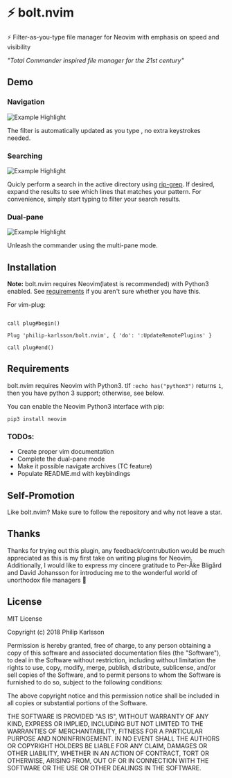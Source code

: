 # ⚡ bolt.nvim

⚡ Filter-as-you-type file manager for Neovim with emphasis on speed and visibility

_"Total Commander inspired file manager for the 21st century"_

## Demo

### Navigation
![Example Highlight](https://imgur.com/iES2mVQ.gif)

The filter is automatically updated as you type , no extra keystrokes needed.

### Searching
![Example Highlight](https://imgur.com/VBUnCBQ.gif)

Quicly perform a search in the active directory using [rip-grep](https://www.google.com). If desired, expand the
results to see which lines that matches your pattern. For convenience, simply start
typing to filter your search results.

### Dual-pane
![Example Highlight](https://imgur.com/8uCxpO8.gif)

Unleash the commander using the multi-pane mode.

## Installation

**Note:** bolt.nvim requires Neovim(latest is recommended) with Python3 enabled.
See [requirements](#requirements) if you aren't sure whether you have this.

For vim-plug:

```vim

call plug#begin()

Plug 'philip-karlsson/bolt.nvim', { 'do': ':UpdateRemotePlugins' }

call plug#end()
```

## Requirements
bolt.nvim requires Neovim with Python3.
tIf `:echo has("python3")` returns `1`, then you have python 3 support; otherwise, see below.

You can enable the Neovim Python3 interface with pip:

    pip3 install neovim

### TODOs:
- Create proper vim documentation
- Complete the dual-pane mode
- Make it possible navigate archives (TC feature)
- Populate README.md with keybindings

## Self-Promotion
Like bolt.nvim? Make sure to follow the repository and why not leave a star.

## Thanks
Thanks for trying out this plugin, any feedback/contrubution would be much appreciated as
this is my first take on writing plugins for Neovim. Additionally, I would like to express my
cincere gratitude to Per-Åke Bligård and David Johansson for introducing me to the wonderful
world of unorthodox file managers 🍻

## License
MIT License

Copyright (c) 2018 Philip Karlsson

Permission is hereby granted, free of charge, to any person obtaining a copy
of this software and associated documentation files (the "Software"), to deal
in the Software without restriction, including without limitation the rights
to use, copy, modify, merge, publish, distribute, sublicense, and/or sell
copies of the Software, and to permit persons to whom the Software is
furnished to do so, subject to the following conditions:

The above copyright notice and this permission notice shall be included in all
copies or substantial portions of the Software.

THE SOFTWARE IS PROVIDED "AS IS", WITHOUT WARRANTY OF ANY KIND, EXPRESS OR
IMPLIED, INCLUDING BUT NOT LIMITED TO THE WARRANTIES OF MERCHANTABILITY,
FITNESS FOR A PARTICULAR PURPOSE AND NONINFRINGEMENT. IN NO EVENT SHALL THE
AUTHORS OR COPYRIGHT HOLDERS BE LIABLE FOR ANY CLAIM, DAMAGES OR OTHER
LIABILITY, WHETHER IN AN ACTION OF CONTRACT, TORT OR OTHERWISE, ARISING FROM,
OUT OF OR IN CONNECTION WITH THE SOFTWARE OR THE USE OR OTHER DEALINGS IN THE
SOFTWARE.
